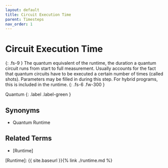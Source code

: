 ```yaml
---
layout: default
title: Circuit Execution Time
parent: Timesteps
nav_order: 1
---
```


# Circuit Execution Time
{: .fs-9 }
The quantum equivalent of the runtime, the duration a quantum circuit runs from start to full measurement. Usually accounts for the fact that quantum circuits have to be executed a certain number of times (called shots). Parameters may be filled in during this step. For hybrid programs, this is included in the runtime.
{: .fs-6 .fw-300 }

Quantum
{: .label .label-green }

<!-- ## Full Definition

tbd. -->

<!-- ## Examples -->

## Synonyms

- Quantum Runtime

## Related Terms
- [Runtime]

<!--## Sources
1.  -->

[Runtime]: {{ site.baseurl }}{% link ./runtime.md %}
